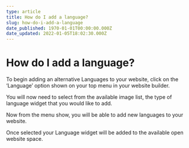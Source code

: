 ```yaml
---
type: article
title: How do I add a language?
slug: how-do-i-add-a-language
date_published: 1970-01-01T00:00:00.000Z
date_updated: 2022-01-05T18:02:30.000Z
---
```


# How do I add a language?

To begin adding an alternative Languages to your website, click on the ‘Language’ option shown on your top menu in your website builder.

You will now need to select from the available image list, the type of language widget that you would like to add.

Now from the menu show, you will be able to add new languages to your website.

Once selected your Language widget will be added to the available open website space.